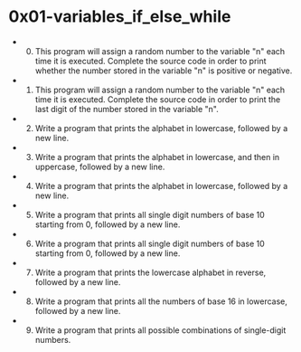 # 0x01-variables_if_else_while
* 0. This program will assign a random number to the variable "n" each time it is executed. Complete the source code in order to print whether the number stored in the variable "n" is positive or negative.
* 1. This program will assign a random number to the variable "n" each time it is executed. Complete the source code in order to print the last digit of the number stored in the variable "n".
* 2. Write a program that prints the alphabet in lowercase, followed by a new line.
* 3. Write a program that prints the alphabet in lowercase, and then in uppercase, followed by a new line.
* 4. Write a program that prints the alphabet in lowercase, followed by a new line.
* 5. Write a program that prints all single digit numbers of base 10 starting from 0, followed by a new line.
* 6. Write a program that prints all single digit numbers of base 10 starting from 0, followed by a new line.
* 7. Write a program that prints the lowercase alphabet in reverse, followed by a new line.
* 8. Write a program that prints all the numbers of base 16 in lowercase, followed by a new line.
* 9. Write a program that prints all possible combinations of single-digit numbers.
